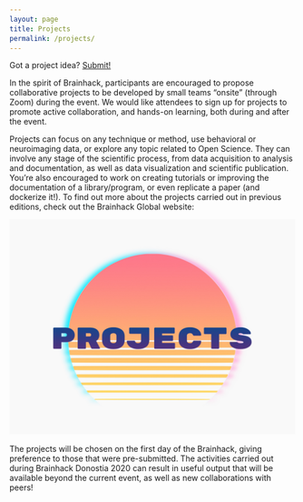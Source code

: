 ```yaml
---
layout: page
title: Projects
permalink: /projects/
---
```


Got a project idea? <a href="https://github.com/brainhackorg/global2020/issues" target="_blank">Submit!</a>

In the spirit of Brainhack, participants are encouraged to propose collaborative projects to be developed by small teams “onsite” (through Zoom) during the event. We would like attendees to sign up for projects to promote active collaboration, and hands-on learning, both during and after the event.

Projects can focus on any technique or method, use behavioral or neuroimaging data, or explore any topic related to Open Science. They can involve any stage of the scientific process, from data acquisition to analysis and documentation, as well as data visualization and scientific publication. You’re also encouraged to work on creating tutorials or improving the documentation of a library/program, or even replicate a paper (and dockerize it!).
To find out more about the projects carried out in previous editions, check out the Brainhack Global website:

<a href="https://brainhack.org/global2020/projects" target="_blank"><img class="bcbl_logo" src="assets/img/posts/CTAprojects.jpg" alt=""></a>

The projects will be chosen on the first day of the Brainhack, giving preference to those that were pre-submitted. The activities carried out during Brainhack Donostia 2020 can result in useful output that will be available beyond the current event, as well as new collaborations with peers!
